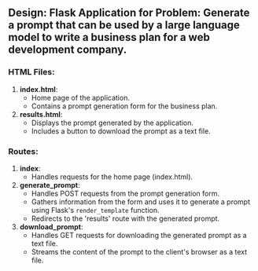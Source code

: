 ## Design: Flask Application for Problem: Generate a prompt that can be used by a large language model to write a business plan for a web development company.

### HTML Files:
1. **index.html**:
   - Home page of the application.
   - Contains a prompt generation form for the business plan.
2. **results.html**:
   - Displays the prompt generated by the application.
   - Includes a button to download the prompt as a text file.

### Routes:
1. **index**:
   - Handles requests for the home page (index.html).
2. **generate_prompt**:
   - Handles POST requests from the prompt generation form.
   - Gathers information from the form and uses it to generate a prompt using Flask's `render_template` function.
   - Redirects to the 'results' route with the generated prompt.
3. **download_prompt**:
   - Handles GET requests for downloading the generated prompt as a text file.
   - Streams the content of the prompt to the client's browser as a text file.